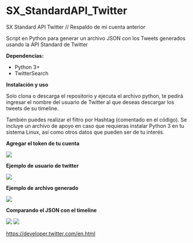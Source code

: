 # SX_StandardAPI_Twitter

SX Standard API Twitter // Respaldo de mi cuenta anterior

Script en Python para generar un archivo JSON con los Tweets generados usando la API Standard de Twitter

<b>Dependencias:</b>

* Python 3+
* TwitterSearch

<b>Instalación y uso</b>

Solo clona o descarga el repositorio y ejecuta el archivo python, te pedirá ingresar el nombre del usuario de Twitter al que deseas descargar los tweets de su timeline.

También puedes realizar el filtro por Hashtag (comentado en el código).
Se incluye un archivo de apoyo en caso que requieras instalar Python 3 en tu sistema Linux, así como otros datos que pueden ser de tu interés.

<b>Agregar el token de tu cuenta</b>

![](images/TS_01.JPG)

<b>Ejemplo de usuario de twitter</b>

![](images/TS_02.JPG)

<b>Ejemplo de archivo generado</b>

![](images/TS_03.JPG)

<b>Comparando el JSON con el timeline</b>

![](images/TS_04.JPG)
![](images/TS_05.JPG)


https://developer.twitter.com/en.html
